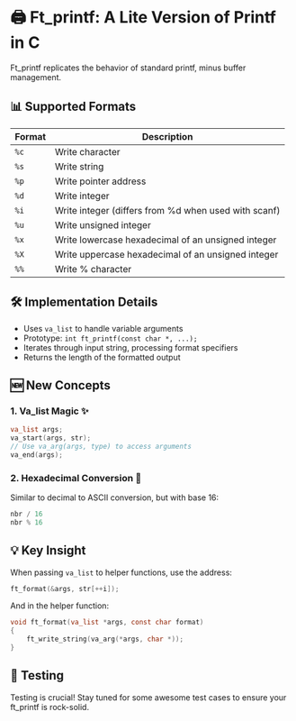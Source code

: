 # 🖨️ Ft_printf: A Lite Version of Printf in C

Ft_printf replicates the behavior of standard printf, minus buffer management.

## 📊 Supported Formats

| Format | Description |
|--------|-------------|
| `%c`   | Write character |
| `%s`   | Write string |
| `%p`   | Write pointer address |
| `%d`   | Write integer |
| `%i`   | Write integer (differs from %d when used with scanf) |
| `%u`   | Write unsigned integer |
| `%x`   | Write lowercase hexadecimal of an unsigned integer |
| `%X`   | Write uppercase hexadecimal of an unsigned integer |
| `%%`   | Write % character |

## 🛠️ Implementation Details

- Uses `va_list` to handle variable arguments
- Prototype: `int ft_printf(const char *, ...);`
- Iterates through input string, processing format specifiers
- Returns the length of the formatted output

## 🆕 New Concepts

### 1. Va_list Magic ✨

```c
va_list args;
va_start(args, str);
// Use va_arg(args, type) to access arguments
va_end(args);
```

### 2. Hexadecimal Conversion 🔢

Similar to decimal to ASCII conversion, but with base 16:

```c
nbr / 16
nbr % 16
```

## 💡 Key Insight

When passing `va_list` to helper functions, use the address:

```c
ft_format(&args, str[++i]);
```

And in the helper function:

```c
void ft_format(va_list *args, const char format)
{
    ft_write_string(va_arg(*args, char *));
}
```

## 🧪 Testing

Testing is crucial! Stay tuned for some awesome test cases to ensure your ft_printf is rock-solid.

